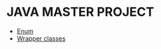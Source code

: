 ﻿# JAVA MASTER PROJECT

- [Enum](https://github.com/elenapiaggio/java-master/tree/main/src/main/java/poo/enum_demo)
- [Wrapper classes](https://github.com/elenapiaggio/java-master/tree/main/src/main/java/wrapper)
